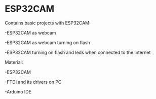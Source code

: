 # ESP32CAM
Contains basic projects with ESP32CAM:

-ESP32CAM as webcam

-ESP32CAM as webcam turning on flash

-ESP32CAM turning on flash and leds when connected to the internet

Material:

-ESP32CAM

-FTDI and its drivers on PC

-Arduino IDE
